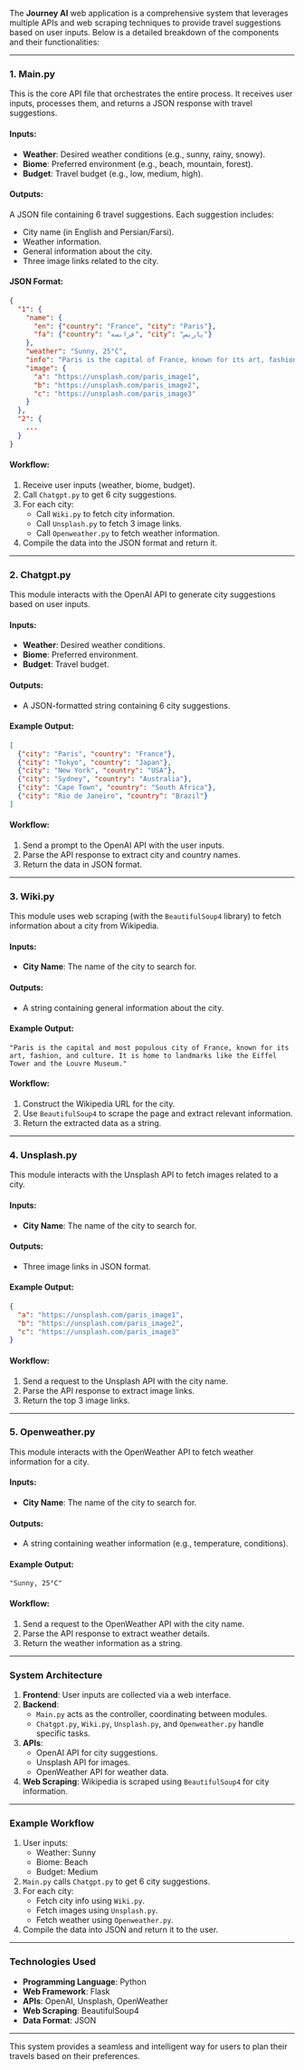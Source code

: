 
The **Journey AI** web application is a comprehensive system that leverages multiple APIs and web scraping techniques to provide travel suggestions based on user inputs. Below is a detailed breakdown of the components and their functionalities:

---

### **1. Main.py**
This is the core API file that orchestrates the entire process. It receives user inputs, processes them, and returns a JSON response with travel suggestions.

#### **Inputs:**
- **Weather**: Desired weather conditions (e.g., sunny, rainy, snowy).
- **Biome**: Preferred environment (e.g., beach, mountain, forest).
- **Budget**: Travel budget (e.g., low, medium, high).

#### **Outputs:**
A JSON file containing 6 travel suggestions. Each suggestion includes:
- City name (in English and Persian/Farsi).
- Weather information.
- General information about the city.
- Three image links related to the city.

#### **JSON Format:**
```json
{
  "1": {
    "name": {
      "en": {"country": "France", "city": "Paris"},
      "fa": {"country": "فرانسه", "city": "پاریس"}
    },
    "weather": "Sunny, 25°C",
    "info": "Paris is the capital of France, known for its art, fashion, and culture.",
    "image": {
      "a": "https://unsplash.com/paris_image1",
      "b": "https://unsplash.com/paris_image2",
      "c": "https://unsplash.com/paris_image3"
    }
  },
  "2": {
    ...
  }
}
```

#### **Workflow:**
1. Receive user inputs (weather, biome, budget).
2. Call `Chatgpt.py` to get 6 city suggestions.
3. For each city:
   - Call `Wiki.py` to fetch city information.
   - Call `Unsplash.py` to fetch 3 image links.
   - Call `Openweather.py` to fetch weather information.
4. Compile the data into the JSON format and return it.

---

### **2. Chatgpt.py**
This module interacts with the OpenAI API to generate city suggestions based on user inputs.

#### **Inputs:**
- **Weather**: Desired weather conditions.
- **Biome**: Preferred environment.
- **Budget**: Travel budget.

#### **Outputs:**
- A JSON-formatted string containing 6 city suggestions.

#### **Example Output:**
```json
[
  {"city": "Paris", "country": "France"},
  {"city": "Tokyo", "country": "Japan"},
  {"city": "New York", "country": "USA"},
  {"city": "Sydney", "country": "Australia"},
  {"city": "Cape Town", "country": "South Africa"},
  {"city": "Rio de Janeiro", "country": "Brazil"}
]
```

#### **Workflow:**
1. Send a prompt to the OpenAI API with the user inputs.
2. Parse the API response to extract city and country names.
3. Return the data in JSON format.

---

### **3. Wiki.py**
This module uses web scraping (with the `BeautifulSoup4` library) to fetch information about a city from Wikipedia.

#### **Inputs:**
- **City Name**: The name of the city to search for.

#### **Outputs:**
- A string containing general information about the city.

#### **Example Output:**
```
"Paris is the capital and most populous city of France, known for its art, fashion, and culture. It is home to landmarks like the Eiffel Tower and the Louvre Museum."
```

#### **Workflow:**
1. Construct the Wikipedia URL for the city.
2. Use `BeautifulSoup4` to scrape the page and extract relevant information.
3. Return the extracted data as a string.

---

### **4. Unsplash.py**
This module interacts with the Unsplash API to fetch images related to a city.

#### **Inputs:**
- **City Name**: The name of the city to search for.

#### **Outputs:**
- Three image links in JSON format.

#### **Example Output:**
```json
{
  "a": "https://unsplash.com/paris_image1",
  "b": "https://unsplash.com/paris_image2",
  "c": "https://unsplash.com/paris_image3"
}
```

#### **Workflow:**
1. Send a request to the Unsplash API with the city name.
2. Parse the API response to extract image links.
3. Return the top 3 image links.

---

### **5. Openweather.py**
This module interacts with the OpenWeather API to fetch weather information for a city.

#### **Inputs:**
- **City Name**: The name of the city to search for.

#### **Outputs:**
- A string containing weather information (e.g., temperature, conditions).

#### **Example Output:**
```
"Sunny, 25°C"
```

#### **Workflow:**
1. Send a request to the OpenWeather API with the city name.
2. Parse the API response to extract weather details.
3. Return the weather information as a string.

---

### **System Architecture**
1. **Frontend**: User inputs are collected via a web interface.
2. **Backend**:
   - `Main.py` acts as the controller, coordinating between modules.
   - `Chatgpt.py`, `Wiki.py`, `Unsplash.py`, and `Openweather.py` handle specific tasks.
3. **APIs**:
   - OpenAI API for city suggestions.
   - Unsplash API for images.
   - OpenWeather API for weather data.
4. **Web Scraping**: Wikipedia is scraped using `BeautifulSoup4` for city information.

---

### **Example Workflow**
1. User inputs:
   - Weather: Sunny
   - Biome: Beach
   - Budget: Medium
2. `Main.py` calls `Chatgpt.py` to get 6 city suggestions.
3. For each city:
   - Fetch city info using `Wiki.py`.
   - Fetch images using `Unsplash.py`.
   - Fetch weather using `Openweather.py`.
4. Compile the data into JSON and return it to the user.

---

### **Technologies Used**
- **Programming Language**: Python
- **Web Framework**: Flask
- **APIs**: OpenAI, Unsplash, OpenWeather
- **Web Scraping**: BeautifulSoup4
- **Data Format**: JSON

---

This system provides a seamless and intelligent way for users to plan their travels based on their preferences.
